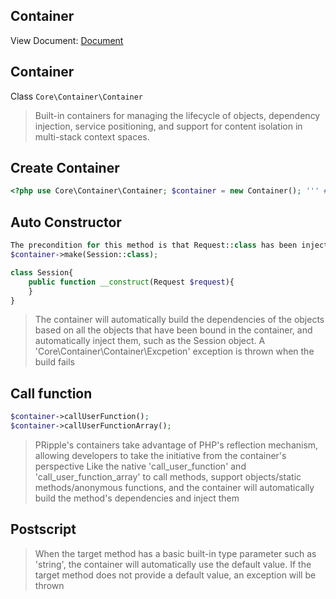 ## Container

View Document: [Document](https://cloudtay.github.io/p-ripple-document/base/2024-01-01-0x02-container.html)

## Container

Class `Core\Container\Container`

> Built-in containers for managing the lifecycle of objects, dependency injection, service positioning, and support for content isolation in multi-stack context spaces.

## Create Container

```php
<?php use Core\Container\Container; $container = new Container(); ''' ## Bind Instance '''php $container->inject(Request::class,$request);
```

## Auto Constructor

```php
The precondition for this method is that Request::class has been injected
$container->make(Session::class); 

class Session{
    public function __construct(Request $request){
    }
}
```

> The container will automatically build the dependencies of the objects based on all the objects that have been bound in the container, and automatically inject them, such as the Session object.
> A 'Core\Container\Container\Excpetion' exception is thrown when the build fails

## Call function

```php
$container->callUserFunction();
$container->callUserFunctionArray();
```

> PRipple's containers take advantage of PHP's reflection mechanism, allowing developers to take the initiative from the container's perspective
> Like the native 'call_user_function' and 'call_user_function_array'
> to call methods, support objects/static methods/anonymous functions, and the container will automatically build the method's dependencies and inject them

## Postscript

> When the target method has a basic built-in type parameter such as 'string', the container will automatically use the default value.
> If the target method does not provide a default value, an exception will be thrown
